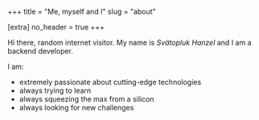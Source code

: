 +++
title = "Me, myself and I"
slug = "about"

[extra]
no_header = true
+++

Hi there, random internet visitor. My name is *Svätopluk Hanzel* and I am a backend developer.

I am:
* extremely passionate about cutting-edge technologies
* always trying to learn
* always squeezing the max from a silicon
* always looking for new challenges
